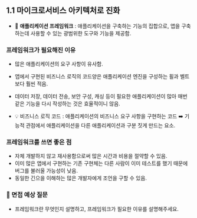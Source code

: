 ## 1.1 마이크로서비스 아키텍처로 진화
- 💠 **애플리케이션 프레임워크** : 애플리케이션을 구축하는 기능의 집합으로,
앱을 구축하는데 사용할 수 있는 광범위한 도구와 기능을 제공함.

### 프레임워크가 필요해진 이유
  - 많은 애플리케이션의 요구 사항이 유사함.
  - 앱에서 구현된 비즈니스 로직의 코드양은 애플리케이션 엔진을 구성하는 휠과 벨트보다 훨씬 적음.
  - 데이터 저장, 데이터 전송, 보안 구성, 캐싱 등이 필요한 애플리케이션이 많아 매번 같은 기능을 다시 작성하는 것은 효율적이니 않음.

- 💡 비즈니스 로직 코드 : 애플리케이션의 비즈니스 요구 사항을 구현하는 코드 ➡️ 기능적 관점에서 애플리케이션을
다른 애플리케이션과 구분 짓게 만드는 요소.

### 프레임워크를 쓰면 좋은 점
  - 자체 개발하지 않고 재사용함으로써 많은 시간과 비용을 절약할 수 있음.
  - 이미 많은 앱에서 구현하는 기존 구현체는 다른 사람이 이미 테스트를 했기 때문에 버그를 불러올 가능성이 낮음.
  - 동일한 긴으을 이해하는 많은 개발자에게 조언을 구할 수 있음.

### 🙋 면접 예상 질문
- 프레임워크란 무엇인지 설명하고, 프레임워크가 필요한 이유를 설명해주세요.